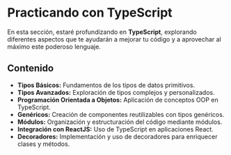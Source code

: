 # Practicando con TypeScript

En esta sección, estaré profundizando en **TypeScript**, explorando diferentes aspectos que te ayudarán a mejorar tu código y a aprovechar al máximo este poderoso lenguaje.

## Contenido

- **Tipos Básicos:** Fundamentos de los tipos de datos primitivos.
- **Tipos Avanzados:** Exploración de tipos complejos y personalizados.
- **Programación Orientada a Objetos:** Aplicación de conceptos OOP en TypeScript.
- **Genéricos:** Creación de componentes reutilizables con tipos genéricos.
- **Módulos:** Organización y estructuración del código mediante módulos.
- **Integración con ReactJS:** Uso de TypeScript en aplicaciones React.
- **Decoradores:** Implementación y uso de decoradores para enriquecer clases y métodos.
